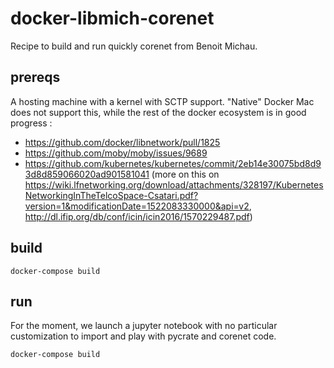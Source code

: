 # docker-libmich-corenet
Recipe to build and run quickly corenet from Benoit Michau. 

## prereqs

A hosting machine with a kernel with SCTP support. "Native" Docker Mac does not support this, while the rest of the docker ecosystem is in good progress :
* https://github.com/docker/libnetwork/pull/1825
* https://github.com/moby/moby/issues/9689
* https://github.com/kubernetes/kubernetes/commit/2eb14e30075bd8d93d8d859066020ad901581041 (more on this on https://wiki.lfnetworking.org/download/attachments/328197/KubernetesNetworkingInTheTelcoSpace-Csatari.pdf?version=1&modificationDate=1522083330000&api=v2, http://dl.ifip.org/db/conf/icin/icin2016/1570229487.pdf)

## build

```
docker-compose build
```

## run 

For the moment, we launch a jupyter notebook with no particular customization to import and play with pycrate and corenet code.

```
docker-compose build
```

